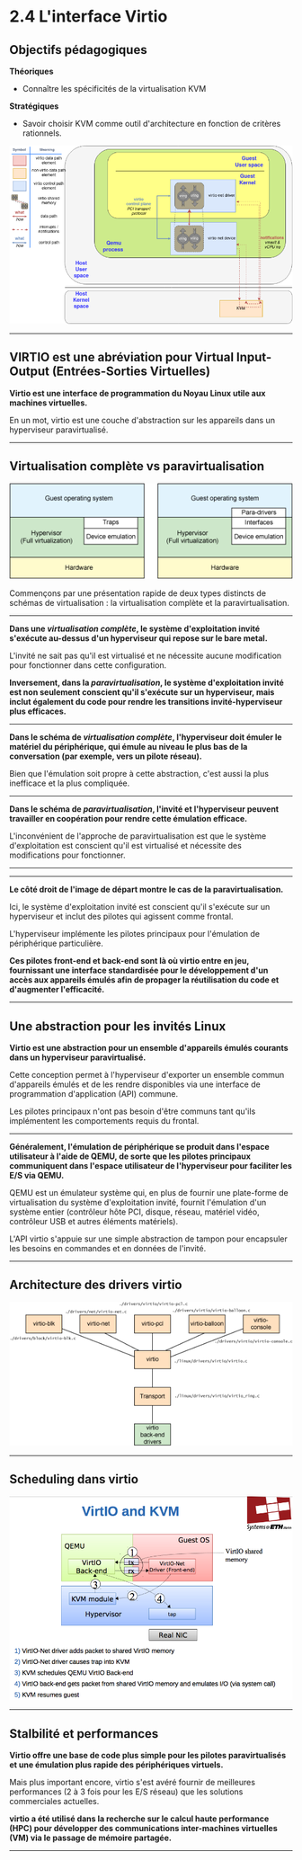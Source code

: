 # 2.4 L'interface Virtio

## Objectifs pédagogiques

**Théoriques**

- Connaître les spécificités de la virtualisation KVM

**Stratégiques**

- Savoir choisir KVM comme outil d'architecture en fonction de critères rationnels.


![](../assets/images/kvm/kvm-virtio.png)


---

##  VIRTIO est une abréviation pour Virtual Input-Output (Entrées-Sorties Virtuelles)

**Virtio est une interface de programmation du Noyau Linux utile aux machines virtuelles.**

En un mot, virtio est une couche d'abstraction sur les appareils dans un hyperviseur paravirtualisé. 





---

## Virtualisation complète vs paravirtualisation

![](../assets/images/kvm/kvm-paravirtualization.gif)

Commençons par une présentation rapide de deux types distincts de schémas de virtualisation : la virtualisation complète et la paravirtualisation. 





---

**Dans une _virtualisation complète_, le système d'exploitation invité s'exécute au-dessus d'un hyperviseur qui repose sur le bare metal.** 

L'invité ne sait pas qu'il est virtualisé et ne nécessite aucune modification pour fonctionner dans cette configuration. 





**Inversement, dans la _paravirtualisation_, le système d'exploitation invité est non seulement conscient qu'il s'exécute sur un hyperviseur, mais inclut également du code pour rendre les transitions invité-hyperviseur plus efficaces.**

---

**Dans le schéma de _virtualisation complète_, l'hyperviseur doit émuler le matériel du périphérique, qui émule au niveau le plus bas de la conversation (par exemple, vers un pilote réseau).** 

Bien que l'émulation soit propre à cette abstraction, c'est aussi la plus inefficace et la plus compliquée. 





---

**Dans le schéma de _paravirtualisation_, l'invité et l'hyperviseur peuvent travailler en coopération pour rendre cette émulation efficace.** 

L'inconvénient de l'approche de paravirtualisation est que le système d'exploitation est conscient qu'il est virtualisé et nécessite des modifications pour fonctionner.

---
---
**Le côté droit de l'image de départ montre le cas de la paravirtualisation.** 

Ici, le système d'exploitation invité est conscient qu'il s'exécute sur un hyperviseur et inclut des pilotes qui agissent comme frontal. 





L'hyperviseur implémente les pilotes principaux pour l'émulation de périphérique particulière. 





**Ces pilotes front-end et back-end sont là où virtio entre en jeu, fournissant une interface standardisée pour le développement d'un accès aux appareils émulés afin de propager la réutilisation du code et d'augmenter l'efficacité.**

---

## Une abstraction pour les invités Linux

**Virtio est une abstraction pour un ensemble d'appareils émulés courants dans un hyperviseur paravirtualisé.** 

Cette conception permet à l'hyperviseur d'exporter un ensemble commun d'appareils émulés et de les rendre disponibles via une interface de programmation d'application (API) commune. 





Les pilotes principaux n'ont pas besoin d'être communs tant qu'ils implémentent les comportements requis du frontal.

--- 

**Généralement, l'émulation de périphérique se produit dans l'espace utilisateur à l'aide de QEMU, de sorte que les pilotes principaux communiquent dans l'espace utilisateur de l'hyperviseur pour faciliter les E/S via QEMU.** 

QEMU est un émulateur système qui, en plus de fournir une plate-forme de virtualisation du système d'exploitation invité, fournit l'émulation d'un système entier (contrôleur hôte PCI, disque, réseau, matériel vidéo, contrôleur USB et autres éléments matériels).

L'API virtio s'appuie sur une simple abstraction de tampon pour encapsuler les besoins en commandes et en données de l'invité. 






---

## Architecture des drivers virtio
![](../assets/images/kvm/kvm-virtio-architecture.gif)


---
## Scheduling dans virtio
![](../assets/images/kvm/kvm-virtio-scheduling.png)

---

## Stalbilité et performances

**Virtio offre une base de code plus simple pour les pilotes paravirtualisés et une émulation plus rapide des périphériques virtuels.**

Mais plus important encore, virtio s'est avéré fournir de meilleures performances (2 à 3 fois pour les E/S réseau) que les solutions commerciales actuelles. 

**virtio a été utilisé dans la recherche sur le calcul haute performance (HPC) pour développer des communications inter-machines virtuelles (VM) via le passage de mémoire partagée.** 


---